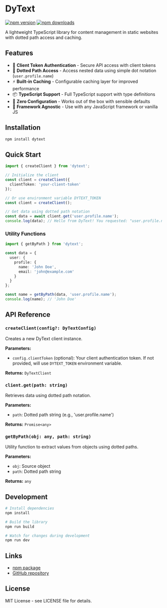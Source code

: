 # DyText

[![npm version](https://badge.fury.io/js/dytext.svg)](https://badge.fury.io/js/dytext)
[![npm downloads](https://img.shields.io/npm/dm/dytext.svg)](https://www.npmjs.com/package/dytext)

A lightweight TypeScript library for content management in static websites with dotted path access and caching.

## Features

- 🔑 **Client Token Authentication** - Secure API access with client tokens
- 🎯 **Dotted Path Access** - Access nested data using simple dot notation (`user.profile.name`)
- ⚡ **Built-in Caching** - Configurable caching layer for improved performance
- 📦 **TypeScript Support** - Full TypeScript support with type definitions
- 🚀 **Zero Configuration** - Works out of the box with sensible defaults
- 🔧 **Framework Agnostic** - Use with any JavaScript framework or vanilla JS

## Installation

```bash
npm install dytext
```

## Quick Start

```typescript
import { createClient } from 'dytext';

// Initialize the client
const client = createClient({
  clientToken: 'your-client-token'
});

// Or use environment variable DYTEXT_TOKEN
const client = createClient();

// Get data using dotted path notation
const data = await client.get('user.profile.name');
console.log(data); // Hello from DyText! You requested: "user.profile.name"
```

### Utility Functions

```typescript
import { getByPath } from 'dytext';

const data = {
  user: {
    profile: {
      name: 'John Doe',
      email: 'john@example.com'
    }
  }
};

const name = getByPath(data, 'user.profile.name');
console.log(name); // 'John Doe'
```

## API Reference

### `createClient(config?: DyTextConfig)`

Creates a new DyText client instance.

**Parameters:**
- `config.clientToken` (optional): Your client authentication token. If not provided, will use `DYTEXT_TOKEN` environment variable.

**Returns:** `DyTextClient`

### `client.get(path: string)`

Retrieves data using dotted path notation.

**Parameters:**
- `path`: Dotted path string (e.g., 'user.profile.name')

**Returns:** `Promise<any>`

### `getByPath(obj: any, path: string)`

Utility function to extract values from objects using dotted paths.

**Parameters:**
- `obj`: Source object
- `path`: Dotted path string

**Returns:** `any`

## Development

```bash
# Install dependencies
npm install

# Build the library
npm run build

# Watch for changes during development
npm run dev
```

## Links

- [npm package](https://www.npmjs.com/package/dytext)
- [GitHub repository](https://github.com/scalix-lab/dytext)

## License

MIT License - see LICENSE file for details.
